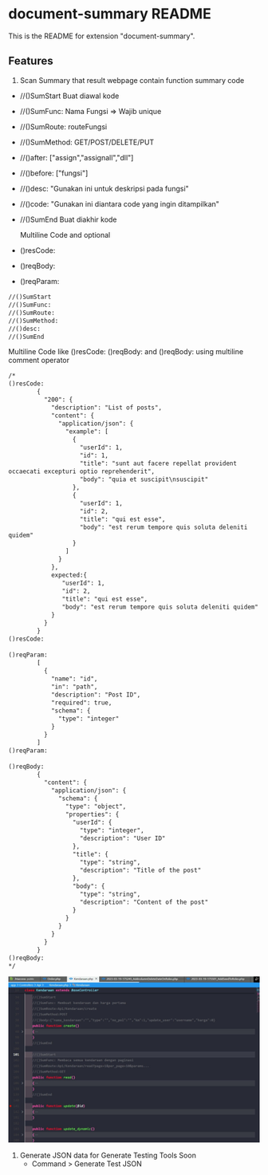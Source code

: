 # document-summary README

This is the README for extension "document-summary".

## Features

1. Scan Summary that result webpage contain function summary code

- //()SumStart
  Buat diawal kode
- //()SumFunc: Nama Fungsi => Wajib unique
- //()SumRoute: routeFungsi
- //()SumMethod:
  GET/POST/DELETE/PUT
- //()after:
  ["assign","assignall","dll"]
- //()before:
  ["fungsi"]
- //()desc: "Gunakan ini untuk deskripsi pada fungsi"
- //()code: "Gunakan ini diantara code yang ingin ditampilkan"
- //()SumEnd
  Buat diakhir kode

  Multiline Code and optional
- ()resCode:
- ()reqBody:
- ()reqParam:
```
//()SumStart
//()SumFunc:
//()SumRoute:
//()SumMethod:
//()desc:
//()SumEnd
```

Multiline Code like ()resCode: ()reqBody: and ()reqBody: using multiline comment operator
```
/*
()resCode:
        {
          "200": {
            "description": "List of posts",
            "content": {
              "application/json": {
                "example": [
                  {
                    "userId": 1,
                    "id": 1,
                    "title": "sunt aut facere repellat provident occaecati excepturi optio reprehenderit",
                    "body": "quia et suscipit\nsuscipit"
                  },
                  {
                    "userId": 1,
                    "id": 2,
                    "title": "qui est esse",
                    "body": "est rerum tempore quis soluta deleniti quidem"
                  }
                ]
              }
            },
            expected:{
               "userId": 1,
               "id": 2,
               "title": "qui est esse",
               "body": "est rerum tempore quis soluta deleniti quidem"
            }
          }
        }
()resCode:

()reqParam:
        [
          {
            "name": "id",
            "in": "path",
            "description": "Post ID",
            "required": true,
            "schema": {
              "type": "integer"
            }
          }
        ]
()reqParam:

()reqBody:
        {
          "content": {
            "application/json": {
              "schema": {
                "type": "object",
                "properties": {
                  "userId": {
                    "type": "integer",
                    "description": "User ID"
                  },
                  "title": {
                    "type": "string",
                    "description": "Title of the post"
                  },
                  "body": {
                    "type": "string",
                    "description": "Content of the post"
                  }
                }
              }
            }
          }
        }
()reqBody:
*/
```

![Preview Image](./Preview.jpg)

1. Generate JSON data for Generate Testing Tools Soon
   - Command > Generate Test JSON

